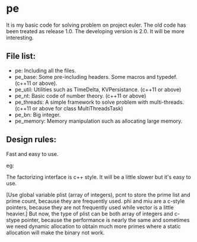 pe
==

It is my basic code for solving problem on project euler.
The old code has been treated as release 1.0.
The developing version is 2.0. It will be more interesting.


File list:
-----------

* pe: Including all the files.
* pe_base: Some pre-including headers. Some macros and typedef. (c++11 or above).
* pe_util: Utilities such as TimeDelta, KVPersistance. (c++11 or above)
* pe_nt: Basic code of number theory. (c++11 or above)
* pe_threads: A simple framework to solve problem with multi-threads. (c++11 or above for class MultiThreadsTask)
* pe_bn: Big integer.
* pe_memory: Memory manipulation such as allocating large memory.


Design rules:
--------------------
Fast and easy to use.

eg:

The factorizing interface is c++ style. It will be a little slower but it's easy to use.

[Use global variable plist (array of integers), pcnt to store the prime list and prime count, because they are frequently used. phi and miu are a c-style pointers, because they are not frequently used while vector<int> is a little heavier.] But now, the type of plist can be both array of integers and c-stype pointer, because the performance is nearly the same and sometimes we need dynamic allocation to obtain much more primes where a static allocation will make the binary not work.
